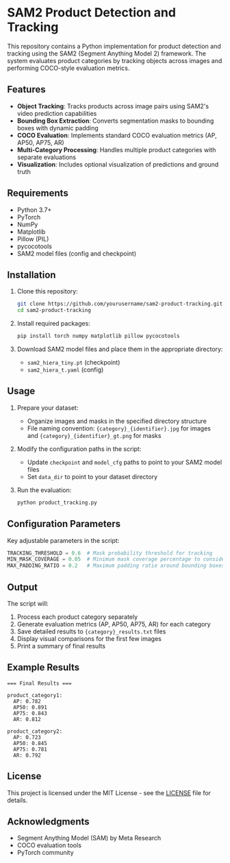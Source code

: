 # SAM2 Product Detection and Tracking

This repository contains a Python implementation for product detection and tracking using the SAM2 (Segment Anything Model 2) framework. The system evaluates product categories by tracking objects across images and performing COCO-style evaluation metrics.

## Features

- **Object Tracking**: Tracks products across image pairs using SAM2's video prediction capabilities
- **Bounding Box Extraction**: Converts segmentation masks to bounding boxes with dynamic padding
- **COCO Evaluation**: Implements standard COCO evaluation metrics (AP, AP50, AP75, AR)
- **Multi-Category Processing**: Handles multiple product categories with separate evaluations
- **Visualization**: Includes optional visualization of predictions and ground truth

## Requirements

- Python 3.7+
- PyTorch
- NumPy
- Matplotlib
- Pillow (PIL)
- pycocotools
- SAM2 model files (config and checkpoint)

## Installation

1. Clone this repository:
   ```bash
   git clone https://github.com/yourusername/sam2-product-tracking.git
   cd sam2-product-tracking
   ```

2. Install required packages:
   ```bash
   pip install torch numpy matplotlib pillow pycocotools
   ```

3. Download SAM2 model files and place them in the appropriate directory:
   - `sam2_hiera_tiny.pt` (checkpoint)
   - `sam2_hiera_t.yaml` (config)

## Usage

1. Prepare your dataset:
   - Organize images and masks in the specified directory structure
   - File naming convention: `{category}_{identifier}.jpg` for images and `{category}_{identifier}_gt.png` for masks

2. Modify the configuration paths in the script:
   - Update `checkpoint` and `model_cfg` paths to point to your SAM2 model files
   - Set `data_dir` to point to your dataset directory

3. Run the evaluation:
   ```bash
   python product_tracking.py
   ```

## Configuration Parameters

Key adjustable parameters in the script:

```python
TRACKING_THRESHOLD = 0.6  # Mask probability threshold for tracking
MIN_MASK_COVERAGE = 0.05  # Minimum mask coverage percentage to consider valid
MAX_PADDING_RATIO = 0.2   # Maximum padding ratio around bounding boxes
```

## Output

The script will:
1. Process each product category separately
2. Generate evaluation metrics (AP, AP50, AP75, AR) for each category
3. Save detailed results to `{category}_results.txt` files
4. Display visual comparisons for the first few images
5. Print a summary of final results

## Example Results

```
=== Final Results ===

product_category1:
  AP: 0.782
  AP50: 0.891
  AP75: 0.843
  AR: 0.812

product_category2:
  AP: 0.723
  AP50: 0.845
  AP75: 0.781
  AR: 0.792
```

## License

This project is licensed under the MIT License - see the [LICENSE](LICENSE) file for details.

## Acknowledgments

- Segment Anything Model (SAM) by Meta Research
- COCO evaluation tools
- PyTorch community
